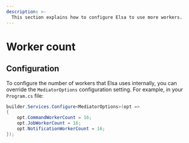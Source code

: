 ```yaml
---
description: >-
  This section explains how to configure Elsa to use more workers.
---
```


# Worker count

## Configuration <a href="#configuration" id="configuration"></a>

To configure the number of workers that Elsa uses internally, you can override the `MediatorOptions` configuration setting. For example, in your `Program.cs` file:

```csharp
builder.Services.Configure<MediatorOptions>(opt =>
{
    opt.CommandWorkerCount = 16;
    opt.JobWorkerCount = 16;
    opt.NotificationWorkerCount = 16;
});
```
